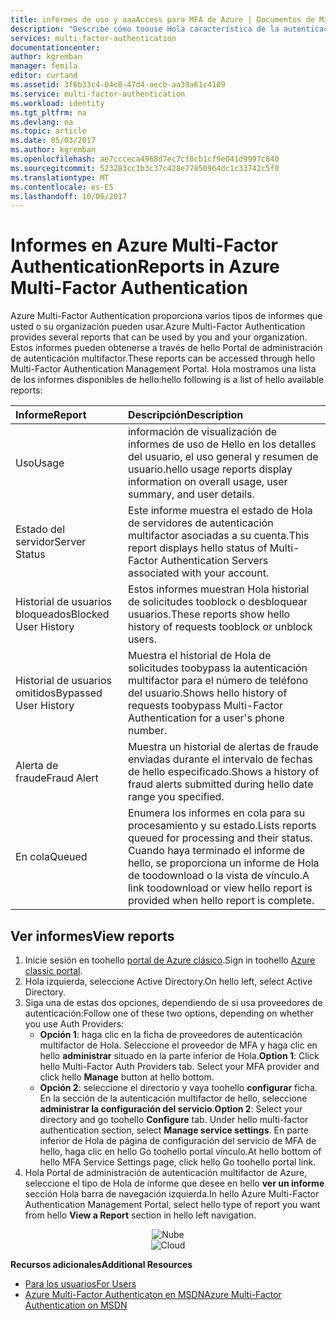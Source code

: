 ```yaml
---
title: informes de uso y aaaAccess para MFA de Azure | Documentos de Microsoft
description: "Describe cómo toouse Hola característica de la autenticación multifactor Azure - informes."
services: multi-factor-authentication
documentationcenter: 
author: kgremban
manager: femila
editor: curtand
ms.assetid: 3f6b33c4-04c8-47d4-aecb-aa39a61c4189
ms.service: multi-factor-authentication
ms.workload: identity
ms.tgt_pltfrm: na
ms.devlang: na
ms.topic: article
ms.date: 05/03/2017
ms.author: kgremban
ms.openlocfilehash: ae7ccceca4968d7ec7cf0cb1cf9e041d9997c840
ms.sourcegitcommit: 523283cc1b3c37c428e77850964dc1c33742c5f0
ms.translationtype: MT
ms.contentlocale: es-ES
ms.lasthandoff: 10/06/2017
---
```

# <a name="reports-in-azure-multi-factor-authentication"></a><span data-ttu-id="b8ee6-103">Informes en Azure Multi-Factor Authentication</span><span class="sxs-lookup"><span data-stu-id="b8ee6-103">Reports in Azure Multi-Factor Authentication</span></span>
<span data-ttu-id="b8ee6-104">Azure Multi-Factor Authentication proporciona varios tipos de informes que usted o su organización pueden usar.</span><span class="sxs-lookup"><span data-stu-id="b8ee6-104">Azure Multi-Factor Authentication provides several reports that can be used by you and your organization.</span></span> <span data-ttu-id="b8ee6-105">Estos informes pueden obtenerse a través de hello Portal de administración de autenticación multifactor.</span><span class="sxs-lookup"><span data-stu-id="b8ee6-105">These reports can be accessed through hello Multi-Factor Authentication Management Portal.</span></span> <span data-ttu-id="b8ee6-106">Hola mostramos una lista de los informes disponibles de hello:</span><span class="sxs-lookup"><span data-stu-id="b8ee6-106">hello following is a list of hello available reports:</span></span>

| <span data-ttu-id="b8ee6-107">Informe</span><span class="sxs-lookup"><span data-stu-id="b8ee6-107">Report</span></span> | <span data-ttu-id="b8ee6-108">Descripción</span><span class="sxs-lookup"><span data-stu-id="b8ee6-108">Description</span></span> |
|:--- |:--- |
| <span data-ttu-id="b8ee6-109">Uso</span><span class="sxs-lookup"><span data-stu-id="b8ee6-109">Usage</span></span> |<span data-ttu-id="b8ee6-110">información de visualización de informes de uso de Hello en los detalles del usuario, el uso general y resumen de usuario.</span><span class="sxs-lookup"><span data-stu-id="b8ee6-110">hello usage reports display information on overall usage, user summary, and user details.</span></span> |
| <span data-ttu-id="b8ee6-111">Estado del servidor</span><span class="sxs-lookup"><span data-stu-id="b8ee6-111">Server Status</span></span> |<span data-ttu-id="b8ee6-112">Este informe muestra el estado de Hola de servidores de autenticación multifactor asociadas a su cuenta.</span><span class="sxs-lookup"><span data-stu-id="b8ee6-112">This report displays hello status of Multi-Factor Authentication Servers associated with your account.</span></span> |
| <span data-ttu-id="b8ee6-113">Historial de usuarios bloqueados</span><span class="sxs-lookup"><span data-stu-id="b8ee6-113">Blocked User History</span></span> |<span data-ttu-id="b8ee6-114">Estos informes muestran Hola historial de solicitudes tooblock o desbloquear usuarios.</span><span class="sxs-lookup"><span data-stu-id="b8ee6-114">These reports show hello history of requests tooblock or unblock users.</span></span> |
| <span data-ttu-id="b8ee6-115">Historial de usuarios omitidos</span><span class="sxs-lookup"><span data-stu-id="b8ee6-115">Bypassed User History</span></span> |<span data-ttu-id="b8ee6-116">Muestra el historial de Hola de solicitudes toobypass la autenticación multifactor para el número de teléfono del usuario.</span><span class="sxs-lookup"><span data-stu-id="b8ee6-116">Shows hello history of requests toobypass Multi-Factor Authentication for a user's phone number.</span></span> |
| <span data-ttu-id="b8ee6-117">Alerta de fraude</span><span class="sxs-lookup"><span data-stu-id="b8ee6-117">Fraud Alert</span></span> |<span data-ttu-id="b8ee6-118">Muestra un historial de alertas de fraude enviadas durante el intervalo de fechas de hello especificado.</span><span class="sxs-lookup"><span data-stu-id="b8ee6-118">Shows a history of fraud alerts submitted during hello date range you specified.</span></span> |
| <span data-ttu-id="b8ee6-119">En cola</span><span class="sxs-lookup"><span data-stu-id="b8ee6-119">Queued</span></span> |<span data-ttu-id="b8ee6-120">Enumera los informes en cola para su procesamiento y su estado.</span><span class="sxs-lookup"><span data-stu-id="b8ee6-120">Lists reports queued for processing and their status.</span></span> <span data-ttu-id="b8ee6-121">Cuando haya terminado el informe de hello, se proporciona un informe de Hola de toodownload o la vista de vínculo.</span><span class="sxs-lookup"><span data-stu-id="b8ee6-121">A link toodownload or view hello report is provided when hello report is complete.</span></span> |

## <a name="view-reports"></a><span data-ttu-id="b8ee6-122">Ver informes</span><span class="sxs-lookup"><span data-stu-id="b8ee6-122">View reports</span></span>
1. <span data-ttu-id="b8ee6-123">Inicie sesión en toohello [portal de Azure clásico](https://manage.windowsazure.com).</span><span class="sxs-lookup"><span data-stu-id="b8ee6-123">Sign in toohello [Azure classic portal](https://manage.windowsazure.com).</span></span>
2. <span data-ttu-id="b8ee6-124">Hola izquierda, seleccione Active Directory.</span><span class="sxs-lookup"><span data-stu-id="b8ee6-124">On hello left, select Active Directory.</span></span>
3. <span data-ttu-id="b8ee6-125">Siga una de estas dos opciones, dependiendo de si usa proveedores de autenticación:</span><span class="sxs-lookup"><span data-stu-id="b8ee6-125">Follow one of these two options, depending on whether you use Auth Providers:</span></span>
   * <span data-ttu-id="b8ee6-126">**Opción 1**: haga clic en la ficha de proveedores de autenticación multifactor de Hola. Seleccione el proveedor de MFA y haga clic en hello **administrar** situado en la parte inferior de Hola.</span><span class="sxs-lookup"><span data-stu-id="b8ee6-126">**Option 1**: Click hello Multi-Factor Auth Providers tab. Select your MFA provider and click hello **Manage** button at hello bottom.</span></span>
   * <span data-ttu-id="b8ee6-127">**Opción 2**: seleccione el directorio y vaya toohello **configurar** ficha. En la sección de la autenticación multifactor de hello, seleccione **administrar la configuración del servicio**.</span><span class="sxs-lookup"><span data-stu-id="b8ee6-127">**Option 2**: Select your directory and go toohello **Configure** tab. Under hello multi-factor authentication section, select **Manage service settings**.</span></span> <span data-ttu-id="b8ee6-128">En parte inferior de Hola de página de configuración del servicio de MFA de hello, haga clic en hello Go toohello portal vínculo.</span><span class="sxs-lookup"><span data-stu-id="b8ee6-128">At hello bottom of hello MFA Service Settings page, click hello Go toohello portal link.</span></span>
4. <span data-ttu-id="b8ee6-129">Hola Portal de administración de autenticación multifactor de Azure, seleccione el tipo de Hola de informe que desee en hello **ver un informe** sección Hola barra de navegación izquierda.</span><span class="sxs-lookup"><span data-stu-id="b8ee6-129">In hello Azure Multi-Factor Authentication Management Portal, select hello type of report you want from hello **View a Report** section in hello left navigation.</span></span>

<span data-ttu-id="b8ee6-130"><center>![Nube](./media/multi-factor-authentication-manage-reports/report.png)</center></span><span class="sxs-lookup"><span data-stu-id="b8ee6-130"><center>![Cloud](./media/multi-factor-authentication-manage-reports/report.png)</center></span></span>


<span data-ttu-id="b8ee6-131">**Recursos adicionales**</span><span class="sxs-lookup"><span data-stu-id="b8ee6-131">**Additional Resources**</span></span>

* [<span data-ttu-id="b8ee6-132">Para los usuarios</span><span class="sxs-lookup"><span data-stu-id="b8ee6-132">For Users</span></span>](end-user/multi-factor-authentication-end-user.md)
* [<span data-ttu-id="b8ee6-133">Azure Multi-Factor Authenticaton en MSDN</span><span class="sxs-lookup"><span data-stu-id="b8ee6-133">Azure Multi-Factor Authentication on MSDN</span></span>](https://msdn.microsoft.com/library/azure/dn249471.aspx)
